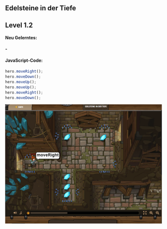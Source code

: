 ## **Edelsteine in der Tiefe**
## Level 1.2

#### Neu Gelerntes:
<b>-</b>

[comment]: <> (Was wurde gelernt und wie funktioniert die Technik?)

#### JavaScript-Code:
```js
hero.moveRight();
hero.moveDown();
hero.moveUp();
hero.moveUp();
hero.moveRight();
hero.moveDown();
```
![image](lvl1_2.png)